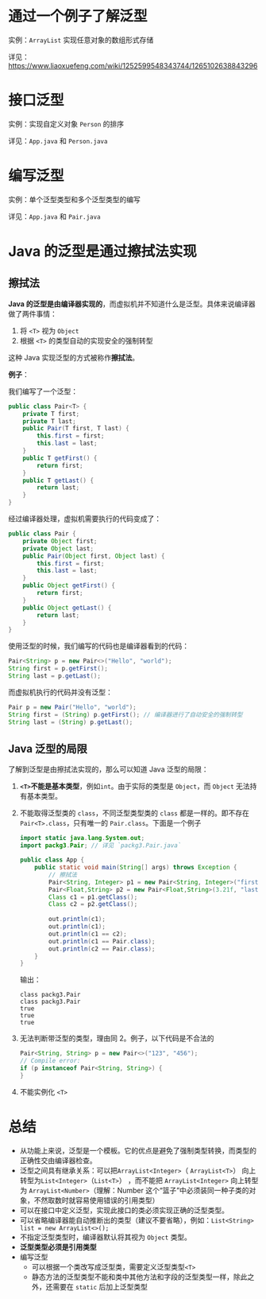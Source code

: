 # 通过一个例子了解泛型
实例：`ArrayList` 实现任意对象的数组形式存储

详见：https://www.liaoxuefeng.com/wiki/1252599548343744/1265102638843296

# 接口泛型

实例：实现自定义对象 `Person` 的排序

详见：`App.java` 和 `Person.java`

# 编写泛型

实例：单个泛型类型和多个泛型类型的编写

详见：`App.java` 和 `Pair.java`

# Java 的泛型是通过擦拭法实现

## 擦拭法

**Java 的泛型是由编译器实现的**，而虚拟机并不知道什么是泛型。具体来说编译器做了两件事情：

1. 将 `<T>` 视为 `Object`
2. 根据 `<T>` 的类型自动的实现安全的强制转型

这种 Java 实现泛型的方式被称作**擦拭法**。



**例子**：

我们编写了一个泛型：

```java
public class Pair<T> {
    private T first;
    private T last;
    public Pair(T first, T last) {
        this.first = first;
        this.last = last;
    }
    public T getFirst() {
        return first;
    }
    public T getLast() {
        return last;
    }
}
```

经过编译器处理，虚拟机需要执行的代码变成了：

```java
public class Pair {
    private Object first;
    private Object last;
    public Pair(Object first, Object last) {
        this.first = first;
        this.last = last;
    }
    public Object getFirst() {
        return first;
    }
    public Object getLast() {
        return last;
    }
}
```

使用泛型的时候，我们编写的代码也是编译器看到的代码：

```java
Pair<String> p = new Pair<>("Hello", "world");
String first = p.getFirst();
String last = p.getLast();
```

而虚拟机执行的代码并没有泛型：

```java
Pair p = new Pair("Hello", "world");
String first = (String) p.getFirst(); // 编译器进行了自动安全的强制转型
String last = (String) p.getLast();
```



## Java 泛型的局限

了解到泛型是由擦拭法实现的，那么可以知道 Java 泛型的局限：

1. **`<T>`不能是基本类型**，例如`int`。由于实际的类型是 `Object`，而 `Object` 无法持有基本类型。

2. 不能取得泛型类的 `class`，不同泛型类型类的 `class` 都是一样的。即不存在 `Pair<T>.class`，只有唯一的 `Pair.class`。下面是一个例子

    ```java
    import static java.lang.System.out;
    import packg3.Pair; // 详见 `packg3.Pair.java`
    
    public class App {
        public static void main(String[] args) throws Exception {
            // 擦拭法
            Pair<String, Integer> p1 = new Pair<String, Integer>("first", 20);
            Pair<Float,String> p2 = new Pair<Float,String>(3.21f, "last");
            Class c1 = p1.getClass();
            Class c2 = p2.getClass();
            
            out.println(c1);
            out.println(c1);
            out.println(c1 == c2);
            out.println(c1 == Pair.class);
            out.println(c2 == Pair.class);
        }
    }
    ```

    输出：

    ```
    class packg3.Pair
    class packg3.Pair
    true
    true
    true
    ```

3. 无法判断带泛型的类型，理由同 2。例子，以下代码是不合法的

    ```java
    Pair<String, String> p = new Pair<>("123", "456");
    // Compile error:
    if (p instanceof Pair<String, String>) {
    }
    ```

4. 不能实例化 `<T>`

# 总结

- 从功能上来说，泛型是一个模板。它的优点是避免了强制类型转换，而类型的正确性交由编译器检查。
- 泛型之间具有继承关系：可以把`ArrayList<Integer>`（ `ArrayList<T>`） 向上转型为`List<Integer>`（`List<T>`） ，而不能把 `ArrayList<Integer>` 向上转型为 `ArrayList<Number>`（理解：Number 这个“篮子”中必须装同一种子类的对象，不然取数时就容易使用错误的引用类型）
- 可以在接口中定义泛型，实现此接口的类必须实现正确的泛型类型。
- 可以省略编译器能自动推断出的类型（建议不要省略），例如：`List<String> list = new ArrayList<>();`
- 不指定泛型类型时，编译器默认将其视为 `Object` 类型。
- **泛型类型必须是引用类型**
- 编写泛型
    - 可以根据一个类改写成泛型类，需要定义泛型类型`<T>`
    - 静态方法的泛型类型不能和类中其他方法和字段的泛型类型一样，除此之外，还需要在 `static` 后加上泛型类型


